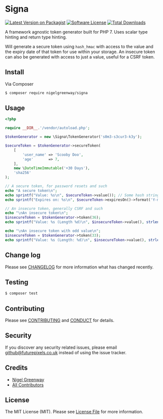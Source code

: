 # Signa

[![Latest Version on Packagist][ico-version]][link-packagist]
[![Software License][ico-license]](LICENSE.md)
[![Total Downloads][ico-downloads]][link-downloads]

A framework agnostic token generator built for PHP 7. Uses scalar type hinting and return type hinting.

Will generate a secure token using `hash_hmac` with access to the value and the expiry date of that token for use within your storage. An insecure token can also be generated with access to just a value, useful for a CSRF token.

## Install

Via Composer

``` bash
$ composer require nigelgreenway/signa
```

## Usage

```php
<?php

require __DIR__.'/vendor/autoload.php';

$tokenGenerator = new \Signa\TokenGenerator('s0m3-s3cur3-k3y');

$secureToken = $tokenGenerator->secureToken(
    [
        'user_name' => 'Scooby Doo',
        'age'       => 7,
    ],
    new \DateTimeImmutable('+30 Days'),
    'sha256'
);

// A secure token, for password resets and such
echo "A secure token\n";
echo sprintf("Value: %s\n", $secureToken->value()); // Some hash string
echo sprintf("Expires on: %s\n", $secureToken->expiresOn()->format('Y-m-d H:i:s')); // 30 days from today, aka the future

// An insecure token, generally CSRF and such
echo "\nAn insecure token\n";
$insecureToken = $tokenGenerator->token(36);
echo sprintf("Value: %s (Length %d)\n", $insecureToken->value(), strlen($insecureToken->value())); // Some string, 36 char length

echo "\nAn insecure token with odd value\n";
$insecureToken = $tokenGenerator->token(33);
echo sprintf("Value: %s (Length: %d)\n", $insecureToken->value(), strlen($insecureToken->value())); // Some string, 33 char length

```

## Change log

Please see [CHANGELOG](CHANGELOG.md) for more information what has changed recently.

## Testing

``` bash
$ composer test
```

## Contributing

Please see [CONTRIBUTING](CONTRIBUTING.md) and [CONDUCT](CONDUCT.md) for details.

## Security

If you discover any security related issues, please email github@futurepixels.co.uk instead of using the issue tracker.

## Credits

- [Nigel Greenway][link-author]
- [All Contributors][link-contributors]

## License

The MIT License (MIT). Please see [License File](LICENSE.md) for more information.

[ico-version]: https://img.shields.io/packagist/v/nigelgreenway/signa.svg?style=flat-square
[ico-license]: https://img.shields.io/badge/license-MIT-brightgreen.svg?style=flat-square
[ico-travis]: https://img.shields.io/travis/nigelgreenway/signa/master.svg?style=flat-square
[ico-scrutinizer]: https://img.shields.io/scrutinizer/coverage/g/nigelgreenway/signa.svg?style=flat-square
[ico-code-quality]: https://img.shields.io/scrutinizer/g/nigelgreenway/signa.svg?style=flat-square
[ico-downloads]: https://img.shields.io/packagist/dt/nigelgreenway/signa.svg?style=flat-square

[link-packagist]: https://packagist.org/packages/nigelgreenway/signa
[link-travis]: https://travis-ci.org/nigelgreenway/signa
[link-scrutinizer]: https://scrutinizer-ci.com/g/nigelgreenway/signa/code-structure
[link-code-quality]: https://scrutinizer-ci.com/g/nigelgreenway/signa
[link-downloads]: https://packagist.org/packages/nigelgreenway/signa
[link-author]: https://github.com/nigelgreenway
[link-contributors]: ../../contributors
